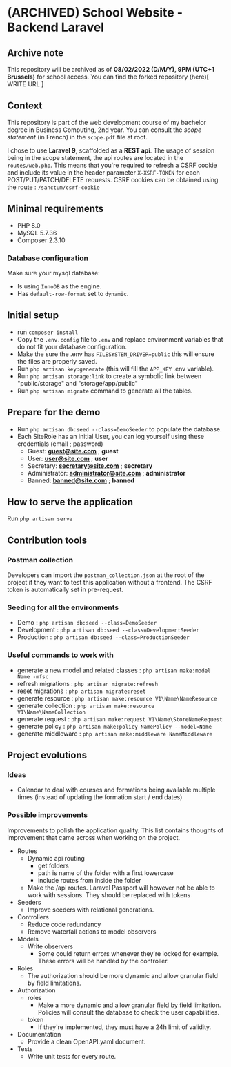 # (ARCHIVED) School Website - Backend Laravel

## Archive note
This repository will be archived as of **08/02/2022 (D/M/Y), 9PM (UTC+1 Brussels)** for school access.
You can find the forked repository (here)[  WRITE URL ]

## Context 
This repository is part of the web development course of my bachelor degree in Business Computing, 2nd year.
You can consult the *scope statement* (in French) in the `scope.pdf` file at root.

I chose to use **Laravel 9**, scaffolded as a **REST api**.
The usage of session being in the scope statement, the api routes are located in the `routes/web.php`.
This means that you're required to refresh a CSRF cookie and include its value in the header parameter `X-XSRF-TOKEN` for each POST/PUT/PATCH/DELETE requests.
CSRF cookies can be obtained using the route : `/sanctum/csrf-cookie`

## Minimal requirements
- PHP 8.0
- MySQL 5.7.36
- Composer 2.3.10

### Database configuration
Make sure your mysql database:
- Is using `InnoDB` as the engine.
- Has `default-row-format` set to `dynamic`.

## Initial setup
- run `composer install`
- Copy the `.env.config` file to `.env` and replace environment variables that do not fit your database configuration.
- Make the sure the .env has `FILESYSTEM_DRIVER=public` this will ensure the files are properly saved.
- Run `php artisan key:generate` (this will fill the `APP_KEY` .env variable).
- Run `php artisan storage:link` to create a symbolic link between "public/storage" and "storage/app/public"
- Run `php artisan migrate` command to generate all the tables.

## Prepare for the demo
- Run `php artisan db:seed --class=DemoSeeder` to populate the database.
- Each SiteRole has an initial User, you can log yourself using these credentials (email ; password)
  - Guest: **guest@site.com** ; **guest**
  - User: **user@site.com** ; **user**
  - Secretary: **secretary@site.com** ; **secretary**
  - Administrator: **administrator@site.com** ; **administrator**
  - Banned: **banned@site.com** ; **banned**

## How to serve the application
Run `php artisan serve`

## Contribution tools
### Postman collection
Developers can import the `postman_collection.json` at the root of the project if they want to test this application without a frontend.
The CSRF token is automatically set in pre-request.

### Seeding for all the environments
- Demo : `php artisan db:seed --class=DemoSeeder`
- Development : `php artisan db:seed --class=DevelopmentSeeder`
- Production : `php artisan db:seed --class=ProductionSeeder`

### Useful commands to work with
- generate a new model and related classes : `php artisan make:model Name -mfsc`
- refresh migrations : `php artisan migrate:refresh`
- reset migrations : `php artisan migrate:reset`
- generate resource : `php artisan make:resource V1\Name\NameResource`
- generate collection : `php artisan make:resource V1\Name\NameCollection`
- generate request : `php artisan make:request V1\Name\StoreNameRequest`
- generate policy : `php artisan make:policy NamePolicy --model=Name`
- generate middleware : `php artisan make:middleware NameMiddleware`

## Project evolutions

### Ideas
- Calendar to deal with courses and formations being available multiple times (instead of updating the formation start / end dates)

### Possible improvements
Improvements to polish the application quality.
This list contains thoughts of improvement that came across when working on the project.

- Routes
  - Dynamic api routing
    - get folders
    - path is name of the folder with a first lowercase
    - include routes from inside the folder
  - Make the /api routes. Laravel Passport will however not be able to work with sessions. They should be replaced with tokens
- Seeders
  - Improve seeders with relational generations.
- Controllers
  - Reduce code redundancy
  - Remove waterfall actions to model observers
- Models
  - Write observers
    - Some could return errors whenever they're locked for example. These errors will be handled by the controller.
- Roles
  - The authorization should be more dynamic and allow granular field by field limitations.
- Authorization
  - roles
    - Make a more dynamic and allow granular field by field limitation. Policies will consult the database to check the user capabilities.
  - token
    - If they're implemented, they must have a 24h limit of validity.
- Documentation
  - Provide a clean OpenAPI.yaml document.
- Tests
  - Write unit tests for every route.
